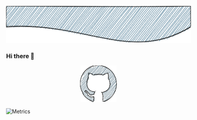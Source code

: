 <img src="./.assets/banner.png" width="100%" height="100px" />

### Hi there 👋

<p align="center">
  <a target="_blank" href="https://github.com/LuisFOsG">
    <img src="./.assets/github.png" width="100" />
  </a>
</p>

![Metrics](https://metrics.lecoq.io/LuisFOsG?template=classic&isocalendar=1&isocalendar.duration=half-year&config.timezone=America%2FBogota)
